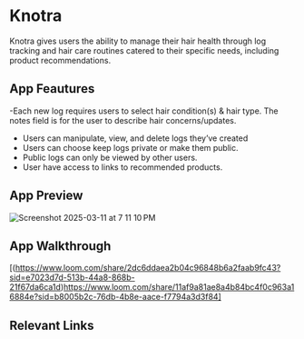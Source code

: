 # Knotra

Knotra gives users the ability to manage their hair health through log tracking and  hair care routines catered to their specific needs, including product recommendations.
  
## App Feautures
-Each new log requires users to select hair condition(s) & hair type. The notes field is for the user to describe hair concerns/updates.
- Users can manipulate, view, and delete logs they’ve created
- Users can choose keep logs private or make them public.
- Public logs can only be viewed by other users.
- User have access to links to recommended products.

## App Preview
 ![Screenshot 2025-03-11 at 7 11 10 PM](https://github.com/user-attachments/assets/5343c466-3290-479b-bbe8-1cdb0216c50b)


## App Walkthrough
[(https://www.loom.com/share/2dc6ddaea2b04c96848b6a2faab9fc43?sid=e7023d7d-513b-44a8-868b-21f67da6ca1d)https://www.loom.com/share/11af9a81ae8a4b84bc4f0c963a16884e?sid=b8005b2c-76db-4b8e-aace-f7794a3d3f84]

## Relevant Links
